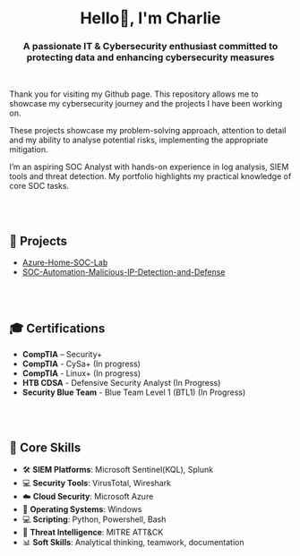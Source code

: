 <h1 align="center">Hello👋,  I'm Charlie</h1>
<h3 align="center">A passionate IT & Cybersecurity enthusiast committed to protecting data and enhancing cybersecurity measures</h3>
 <br />


 Thank you for visiting my Github page. This repository allows me to showcase my cybersecurity journey and the projects I have been working on.

 
 These projects showcase my problem-solving approach, attention to detail and my ability to analyse potential risks, implementing the appropriate mitigation.

 I’m an aspiring SOC Analyst with hands-on experience in log analysis, SIEM tools and threat detection. My portfolio highlights my practical knowledge of core SOC tasks.

 



 <br />
 <br />


<h2>📁 Projects</h2>

- [Azure-Home-SOC-Lab](https://github.com/Ikulyte/Azure-Home-SOC-Lab)
- [SOC-Automation-Malicious-IP-Detection-and-Defense](https://github.com/Arkha-Corvus/SOC-Automation-Malicious-IP-Detection-and-Defense/tree/main)


 <br />
 <br />

<h2>🎓 Certifications</h2>

- **CompTIA** – Security+
- **CompTIA** - CySa+ (In progress)
- **CompTIA** - Linux+ (In progress)
- **HTB CDSA** - Defensive Security Analyst (In Progress)
- **Security Blue Team** - Blue Team Level 1 (BTL1) (In Progress)



 <br />
 <br />
 

<h2>🧰 Core Skills</h2>

- 🛠️ **SIEM Platforms**: Microsoft Sentinel(KQL), Splunk
- 💻 **Security Tools**: VirusTotal, Wireshark
- ☁️ **Cloud Security**: Microsoft Azure
- 🐧 **Operating Systems**: Windows
- 💻 **Scripting**: Python, Powershell, Bash
- 🧠 **Threat Intelligence**: MITRE ATT&CK
- 📊 **Soft Skills**: Analytical thinking, teamwork, documentation

 <br />

